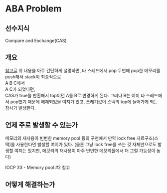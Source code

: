 # ABA Problem
## 선수지식
Compare and Exchange(CAS)

## 개요
[참고글](!https://blog.naver.com/jjoommnn/130040068875)
위 내용을 아주 간단하게 설명하면, 타 스레드에서 pop 두번에 pop한 메모리를 push해서 stack이 최종적으로  
A B C에서  
A C가 되었다면,  
CAS가 true를 반환해서 top이던 A를 B로 변경하게 된다. 그러나 B는 이미 타 스레드에서 pop했기 때문에 해제되었을 여지가 있고, 쓰레기값이 스택의 top에 들어가게 되는 참사가 발생한다.  

## 언제 주로 발생할 수 있는가
메모리의 재사용이 빈번한 memory pool 등의 구현에서 만약 lock free 자료구조(스택)를 사용한다면 발생할 여지가 있다. (물론 그냥 lock free를 쓰는 것 자체만으로도 발생할 여지는 있지만, 메모리의 재사용이 아주 빈번한 메모리풀에서 더 그럴 가능성이 높다)  

IOCP 33 - Memory pool #2 참고

## 어떻게 해결하는가
